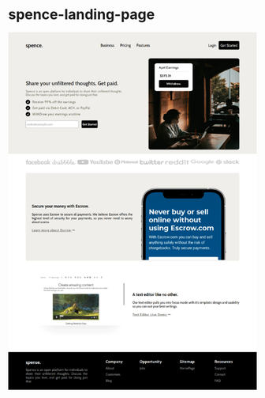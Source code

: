 # spence-landing-page
![alt text](https://github.com/Mudassir742/spence-landing-page/blob/main/screenshot/screenshot1.png)
